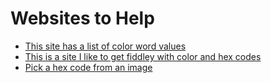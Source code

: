 # Websites to Help

* [This site has a list of color word values](https://developer.mozilla.org/en-US/docs/Web/CSS/color_value)
* [This is a site I like to get fiddley with color and hex codes](https://www.color-hex.com/)
* [Pick a hex code from an image](https://imagecolorpicker.com/)
